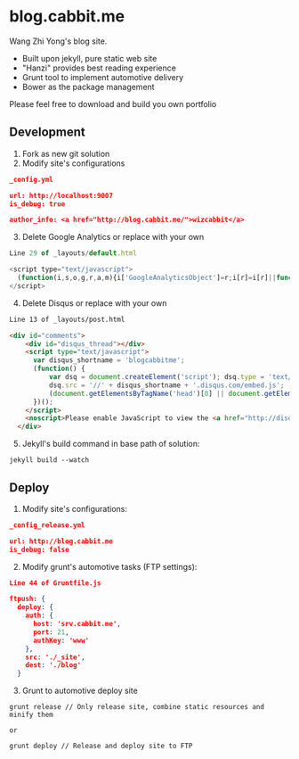 blog.cabbit.me
=========

Wang Zhi Yong's blog site.

+ Built upon jekyll, pure static web site
+ "Hanzi" provides best reading experience
+ Grunt tool to implement automotive delivery
+ Bower as the package management

Please feel free to download and build you own portfolio

## Development

1. Fork as new git solution
2. Modify site's configurations

```json
_config.yml

url: http://localhost:9007
is_debug: true

author_info: <a href="http://blog.cabbit.me/">wizcabbit</a>
```

3. Delete Google Analytics or replace with your own

```javascript
Line 29 of _layouts/default.html

<script type="text/javascript">
  (function(i,s,o,g,r,a,m){i['GoogleAnalyticsObject']=r;i[r]=i[r]||function(){(i[r].q=i[r].q||[]).push(arguments)},i[r].l=1*new Date();a=s.createElement(o),m=s.getElementsByTagName(o)[0];a.async=1;a.src=g;m.parentNode.insertBefore(a,m)})(window,document,'script','//www.google-analytics.com/analytics.js','ga');ga('create','UA-55766499-2','auto');ga('send','pageview');
</script>
```

4. Delete Disqus or replace with your own

```html
Line 13 of _layouts/post.html

<div id="comments">
    <div id="disqus_thread"></div>
    <script type="text/javascript">
      var disqus_shortname = 'blogcabbitme';
      (function() {
          var dsq = document.createElement('script'); dsq.type = 'text/javascript'; dsq.async = true;
          dsq.src = '//' + disqus_shortname + '.disqus.com/embed.js';
          (document.getElementsByTagName('head')[0] || document.getElementsByTagName('body')[0]).appendChild(dsq);
      })();
    </script>
    <noscript>Please enable JavaScript to view the <a href="http://disqus.com/?ref_noscript">comments powered by Disqus.</a></noscript>
  </div>
```

5. Jekyll's build command in base path of solution:

```shell
jekyll build --watch
```

## Deploy

1. Modify site's configurations:

```json
_config_release.yml

url: http://blog.cabbit.me
is_debug: false

```

2. Modify grunt's automotive tasks (FTP settings):

```json
Line 44 of Gruntfile.js

ftpush: {
  deploy: {
    auth: {
      host: 'srv.cabbit.me',
      port: 21,
      authKey: 'www'
    },
    src: './_site',
    dest: './blog'
  }
```

3. Grunt to automotive deploy site

```shell
grunt release // Only release site, combine static resources and minify them

or

grunt deploy // Release and deploy site to FTP
```
